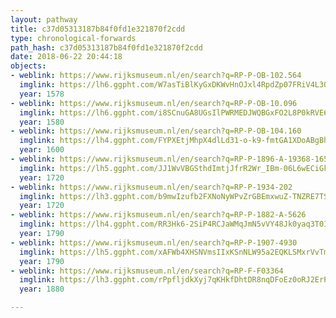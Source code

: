 ```yaml
---
layout: pathway
title: c37d05313187b84f0fd1e321870f2cdd
type: chronological-forwards
path_hash: c37d05313187b84f0fd1e321870f2cdd
date: 2018-06-22 20:44:18
objects:
- weblink: https://www.rijksmuseum.nl/en/search?q=RP-P-OB-102.564
  imglink: https://lh6.ggpht.com/W7asTiBlKyGxDKWvHnOJxl4RpdZp07FRiV4L3Oc1Eu5P5lUGXEUJRcMBeA0f13szp47tIa8O3HynQHhXYatijvl6Dw=s200
  year: 1578
- weblink: https://www.rijksmuseum.nl/en/search?q=RP-P-OB-10.096
  imglink: https://lh6.ggpht.com/i8SCnuGA8UGsIlPWRMEDJWQBGxFO2L8P0kRVE61FFySBR7vvCHf-70Zok3FEM29LG7ANRb0xgw_GMW6TCDPnEDYaSRH9=s200
  year: 1580
- weblink: https://www.rijksmuseum.nl/en/search?q=RP-P-OB-104.160
  imglink: https://lh4.ggpht.com/FYPXEtjMhpX4dlLd31-o-k9-fmtGA1XDoABgBhbihMQUH0-MNXnU_DSb80BCsRnynSP135JXCYFX0ZYKl8rXSkLemfzm=s200
  year: 1600
- weblink: https://www.rijksmuseum.nl/en/search?q=RP-P-1896-A-19368-165
  imglink: https://lh5.ggpht.com/JJ1WvVBGSthdImtjJfrR2Wr_IBm-06L6wECiGktvI1hBsp-6FIEUNGyyAC8AHqKHRL9GniDeCJBRbIzMgqntnUPwIBc=s200
  year: 1720
- weblink: https://www.rijksmuseum.nl/en/search?q=RP-P-1934-202
  imglink: https://lh3.ggpht.com/b9mwIzufb2FXNoNyWPvZrGBEmxwuZ-TNZRE7TSYf_H-WO5rE-KgUn2zPbk-Eo4GuTjzASb9kOmPpLWNlSLBwDgReW1U=s200
  year: 1720
- weblink: https://www.rijksmuseum.nl/en/search?q=RP-P-1882-A-5626
  imglink: https://lh4.ggpht.com/RR3Hk6-2SiP4RCJaWMqJmN5vVY48Jk0yaq3T0IJ7wYgHoJph1gSbw41Cz9mP3UrF6EPF_bcRL5aoPvbBfrC8prKEVFQ=s200
  year: 1790
- weblink: https://www.rijksmuseum.nl/en/search?q=RP-P-1907-4930
  imglink: https://lh5.ggpht.com/xAFWb4XHSNVmsIIxKSnNLW95a2EQKLSMxrVvTmHVjzcBH89pBzWyqyzClfmfo9pYDd89FBOEld7VLUrxhRs25zza6kGS=s200
  year: 1790
- weblink: https://www.rijksmuseum.nl/en/search?q=RP-F-F03364
  imglink: https://lh3.ggpht.com/rPpfljdkXyj7qKHkfDhtDR8nqDFoEz0oRJ2ErPWYUEf--4lFUXP9P4ADs_pKj4_Q25SXEqEOPzqENtEtmxkwbYl8xQU=s200
  year: 1880

---
```

